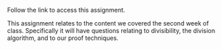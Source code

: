 Follow the link to access this assignment.

This assignment relates to the content we covered the second week of class. 
Specifically it will have questions relating to divisibility, the division algorithm,
and to our proof techniques.